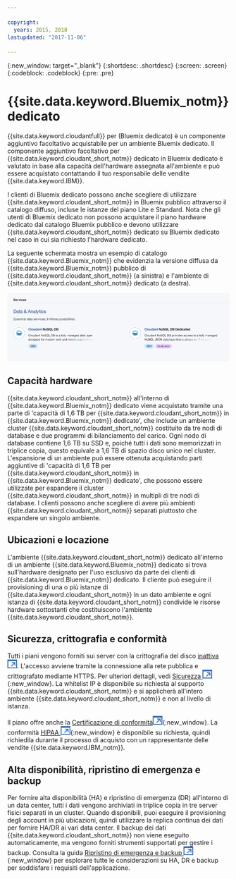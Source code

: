 ```yaml
---

copyright:
  years: 2015, 2018
lastupdated: "2017-11-06"

---
```


{:new_window: target="_blank"}
{:shortdesc: .shortdesc}
{:screen: .screen}
{:codeblock: .codeblock}
{:pre: .pre}

<!-- Acrolinx: 2017-02-23 -->

# {{site.data.keyword.Bluemix_notm}} dedicato

{{site.data.keyword.cloudantfull}} per (Bluemix dedicato) è
un componente aggiuntivo facoltativo acquistabile per un ambiente Bluemix dedicato. Il componente aggiuntivo facoltativo per
{{site.data.keyword.cloudant_short_notm}} dedicato in Bluemix dedicato è valutato in base alla capacità dell'hardware
assegnata all'ambiente e può essere acquistato contattando il tuo responsabile delle vendite {{site.data.keyword.IBM}}.  

I clienti di Bluemix dedicato possono anche scegliere di utilizzare {{site.data.keyword.cloudant_short_notm}} in Bluemix pubblico
attraverso il catalogo diffuso, incluse le istanze del piano Lite e Standard. Nota che
gli utenti di Bluemix dedicato non possono acquistare il piano hardware dedicato dal
catalogo Bluemix pubblico e devono utilizzare {{site.data.keyword.cloudant_short_notm}} dedicato su
Bluemix dedicato nel caso in cui sia richiesto l'hardware dedicato.   

La seguente schermata mostra un esempio di catalogo {{site.data.keyword.Bluemix_notm}} che evidenzia la versione diffusa da {{site.data.keyword.Bluemix_notm}} pubblico
di {{site.data.keyword.cloudant_short_notm}} (a sinistra) e l'ambiente di {{site.data.keyword.cloudant_short_notm}} dedicato (a destra).  

![{{site.data.keyword.cloudant_short_notm}} - Catalogo](../images/bluemix_catalog.png)

## Capacità hardware 

{{site.data.keyword.cloudant_short_notm}} all'interno di {{site.data.keyword.Bluemix_notm}} dedicato viene acquistato tramite una parte di 'capacità di 1,6 TB per {{site.data.keyword.cloudant_short_notm}}
in {{site.data.keyword.Bluemix_notm}} dedicato', che include un ambiente cluster {{site.data.keyword.cloudant_short_notm}}
costituito da tre nodi di database e due programmi di bilanciamento del carico. Ogni nodo di database
contiene 1,6 TB su SSD e, poiché tutti i dati sono memorizzati in triplice copia, questo
equivale a 1,6 TB di spazio disco unico nel cluster. L'espansione di un ambiente
può essere ottenuta acquistando parti aggiuntive di 'capacità di 1,6 TB per {{site.data.keyword.cloudant_short_notm}}
in {{site.data.keyword.Bluemix_notm}} dedicato', che possono essere utilizzate per espandere il
cluster {{site.data.keyword.cloudant_short_notm}} in multipli di tre nodi di database. I clienti possono anche
scegliere di avere più ambienti {{site.data.keyword.cloudant_short_notm}} separati piuttosto che
espandere un singolo ambiente.

## Ubicazioni e locazione 

L'ambiente {{site.data.keyword.cloudant_short_notm}} dedicato all'interno di un ambiente {{site.data.keyword.Bluemix_notm}} dedicato si trova sull'hardware
designato per l'uso esclusivo da parte dei clienti di {{site.data.keyword.Bluemix_notm}} dedicato. Il cliente può eseguire il provisioning
di una o più istanze di {{site.data.keyword.cloudant_short_notm}} in un dato ambiente e ogni istanza di {{site.data.keyword.cloudant_short_notm}}
condivide le risorse hardware sottostanti che costituiscono l'ambiente {{site.data.keyword.cloudant_short_notm}}. 

## Sicurezza, crittografia e conformità 

Tutti i piani vengono forniti sui server con la crittografia del disco [inattiva
![Icona link esterno](../images/launch-glyph.svg "Icona link esterno")](https://en.wikipedia.org/wiki/Data_at_rest). L'accesso avviene tramite la connessione alla rete pubblica e crittografato
mediante HTTPS. Per ulteriori dettagli, vedi [Sicurezza ![Icona link esterno](../images/launch-glyph.svg "Icona link esterno")](https://console.bluemix.net/docs/services/Cloudant/offerings/security.html#security){:new_window}.
La whitelist IP è disponibile su richiesta al supporto {{site.data.keyword.cloudant_short_notm}} e si applicherà
all'intero ambiente {{site.data.keyword.cloudant_short_notm}} e non al livello di istanza. 

Il piano offre anche la [Certificazione di conformità![Icona link esterno](../images/launch-glyph.svg "Icona link esterno")](https://console.bluemix.net/docs/services/Cloudant/offerings/compliance.html#cloudant-security-compliance){:new_window}.
La conformità [HIPAA ![Icona link esterno](../images/launch-glyph.svg "Icona link esterno")](https://en.wikipedia.org/wiki/Health_Insurance_Portability_and_Accountability_Act){:new_window}
è disponibile su richiesta, quindi richiedila durante il processo di acquisto con un rappresentante delle vendite {{site.data.keyword.IBM_notm}}. 

## Alta disponibilità, ripristino di emergenza e backup 

Per fornire alta disponibilità (HA) e ripristino di emergenza (DR) all'interno di un data center, tutti i dati vengono archiviati in triplice copia
in tre server fisici separati in un cluster. Quando disponibili, puoi eseguire il provisioning degli account in più ubicazioni,
quindi utilizzare la replica continua dei dati per fornire HA/DR ai vari data center. Il backup dei dati {{site.data.keyword.cloudant_short_notm}} non viene eseguito
automaticamente, ma vengono forniti strumenti supportati per gestire i backup. Consulta la guida
[Ripristino di emergenza e backup ![Icona link esterno](../images/launch-glyph.svg "Icona link esterno")](https://console.bluemix.net/docs/services/Cloudant/guides/disaster-recovery-and-backup.html#disaster-recovery-and-backup){:new_window}
per esplorare tutte le considerazioni su HA, DR e backup per soddisfare i requisiti dell'applicazione.
